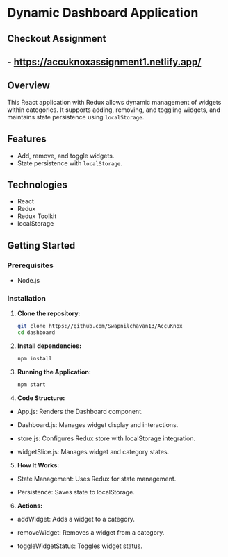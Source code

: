 # Dynamic Dashboard Application
## Checkout Assignment
## - https://accuknoxassignment1.netlify.app/
## Overview

This React application with Redux allows dynamic management of widgets within categories. It supports adding, removing, and toggling widgets, and maintains state persistence using `localStorage`.

## Features

- Add, remove, and toggle widgets.
- State persistence with `localStorage`.

## Technologies

- React
- Redux
- Redux Toolkit
- localStorage
 
## Getting Started

### Prerequisites

- Node.js

### Installation

1. **Clone the repository:**
   ```bash
   git clone https://github.com/Swapnilchavan13/AccuKnox
   cd dashboard

2. **Install dependencies:**
   ```bash
   npm install

3. **Running the Application:**
   ```bash
   npm start

4. **Code Structure:**

- App.js: Renders the Dashboard component.

- Dashboard.js: Manages widget display and interactions.

- store.js: Configures Redux store with localStorage integration.

- widgetSlice.js: Manages widget and category states.


5. **How It Works:**

- State Management: Uses Redux for state management.

- Persistence: Saves state to localStorage.

6. **Actions:**

- addWidget: Adds a widget to a category.

- removeWidget: Removes a widget from a category.

- toggleWidgetStatus: Toggles widget status.
